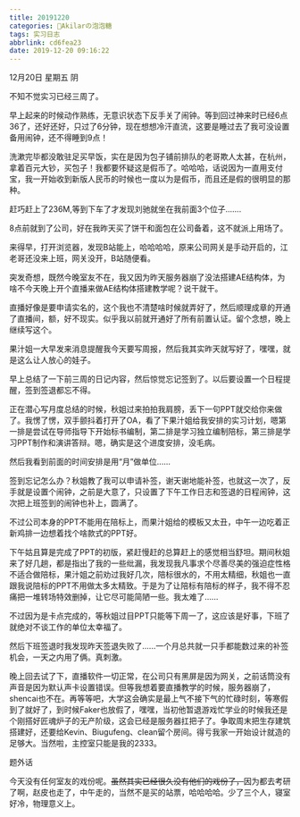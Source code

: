 ```yaml
---
title: 20191220
categories: 🍬Akilarの泡泡糖
tags: 实习日志
abbrlink: cd6fea23
date: 2019-12-20 09:16:22
---
```

12月20日 星期五 阴

不知不觉实习已经三周了。

早上起来的时候动作熟练，无意识状态下反手关了闹钟。等到回过神来时已经6点36了，还好还好，只过了6分钟，现在想想冷汗直流，这要是睡过去了我可没设置备用闹钟，还不得睡到9点！

洗漱完毕都没敢驻足买早饭，实在是因为包子铺前排队的老哥欺人太甚，在杭州，拿着百元大钞，买包子！我都要怀疑这是假币了。哈哈哈，话说因为一直用支付宝，我一开始收到新版人民币的时候也一度以为是假币，而且还是假的很明显的那种。

赶巧赶上了236M,等到下车了才发现刘驰就坐在我前面3个位子.......

8点前就到了公司，好在我昨天买了饼干和面包在公司备着，这不就派上用场了。

来得早，打开浏览器，发现B站能上，哈哈哈哈，原来公司网关是手动开启的，江老哥还没来上班，网关没开，B站随便看。

突发奇想，既然今晚室友不在，我又因为昨天服务器崩了没法搭建AE结构体，为啥不今天晚上开个直播来做AE结构体搭建教学呢？说干就干。

直播好像是要申请实名的，这个我也不清楚啥时候就弄好了，然后顺理成章的开通了直播间，额，好不现实。似乎我以前就开通好了所有前置认证。留个念想，晚上继续写这个。

果汁姐一大早发来消息提醒我今天要写周报，然后我其实昨天就写好了，嘿嘿，就是这么让人放心的娃子。

早上总结了一下前三周的日记内容，然后惊觉忘记签到了。以后要设置一个日程提醒，签到签退都忘不得。

正在潜心写月度总结的时候，秋姐过来拍拍我肩膀，丢下一句PPT就交给你来做了。我愣了愣，双手颤抖着打开了OA，看了下果汁姐给我安排的实习计划，嗯第一排是尝试在导师指导下开始标书编制，第二排是学习独立编制陪标，第三排是学习PPT制作和演讲答辩。嗯，确实是这个进度安排，没毛病。

然后我看到前面的时间安排是用“月”做单位......

签到忘记怎么办？秋姐教了我可以申请补签，谢天谢地能补签，也就这一次了，反手就是设置个闹钟，之前是大意了，只设置了下午工作日志和签退的日程闹钟，这次把上班签到的闹钟也补上，圆满了。

不过公司本身的PPT不能用在陪标上，而果汁姐给的模板又太丑，中午一边吃着正新鸡排一边想着找个啥款式的PPT好。

下午姑且算是完成了PPT的初版，紧赶慢赶的总算赶上的感觉相当舒坦。期间秋姐来了好几趟，都是指出了我的一些纰漏，我发现我凡事求个尽善尽美的强迫症性格不适合做陪标，果汁姐之前劝过我好几次，陪标很水的，不用太精细，秋姐也一直跟我说陪标的PPT不用做太多太精致。于是为了让陪标有陪标的样子，我不得不忍痛把一堆转场特效删掉，让它尽可能简陋一些。我太难了......

不过因为是卡点完成的，等秋姐过目PPT只能等下周一了，这应该是好事，下班了就绝对不谈工作的单位太幸福了。

然后下班签退时我发现昨天签退失败了......一个月总共就一只手都能数过来的补签机会，一天之内用了俩。真刺激。

晚上回去试了下，直播软件一切正常，在公司只有黑屏是因为网关，之前话筒没有声音是因为默认声卡设置错误。但等我想着要直播教学的时候，服务器崩了，shencai也不在。再等等吧，大学这会确实是最上气不接下气的忙碌时刻，等寒假到了就好了，到时候Faker也放假了，嘿嘿，当初他暂退游戏忙学业的时候我还是个刚搭好匠魂炉子的无产阶级，这会已经是服务器扛把子了。争取周末把生存建筑搭建好，还要给Kevin、Biugufeng、clean留个房间。得亏我家一开始设计就造的足够大。当然啦，主控室只能是我的2333。

题外话

今天没有任何室友的戏份呢。~~虽然其实已经很久没有他们的戏份了，~~因为都去考研了啊，赵皮也走了，中午走的，当然不是买的站票，哈哈哈哈。少了三个人，寝室好冷，物理意义上。
